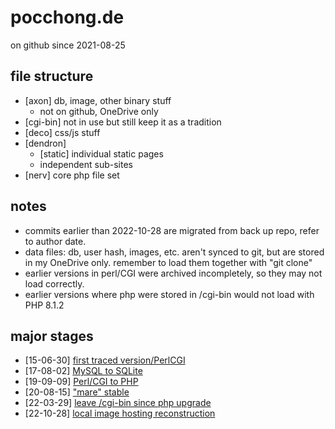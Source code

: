 # pocchong.de

on github since 2021-08-25


## file structure

 - [axon] db, image, other binary stuff
	 - not on github, OneDrive only
 - [cgi-bin] not in use but still keep it as a tradition
 - [deco] css/js stuff
 - [dendron]
	 - [static] individual static pages
	 - independent sub-sites
 - [nerv] core php file set


## notes

 - commits earlier than 2022-10-28 are migrated from back up repo, refer to author date.
 - data files: db, user hash, images, etc. aren't synced to git, but are stored in my OneDrive only. remember to load them together with "git clone"
 - earlier versions in perl/CGI were archived incompletely, so they may not load correctly.
 - earlier versions where php were stored in /cgi-bin would not load with PHP 8.1.2


## major stages
- [15-06-30] [first traced version/PerlCGI](https://github.com/kosmoflips/pocchong/tree/ccdf248b3e2a378e30ad52588caf134dfaddbbf2)
- [17-08-02] [MySQL to SQLite](https://github.com/kosmoflips/pocchong/tree/34deee1d0281016de228382bac82648155a713d7)
- [19-09-09] [Perl/CGI to PHP](https://github.com/kosmoflips/pocchong/tree/216588bc33b38997477e1ae0a6ba92adddc9fc98)
- [20-08-15] ["mare" stable](https://github.com/kosmoflips/pocchong/tree/f779c00f27ec0ee09e34c190efc37e020a94aa2a)
- [22-03-29] [leave /cgi-bin since php upgrade](https://github.com/kosmoflips/pocchong/tree/f1563a37e3eb09267cde6083e3f665be66f1ece1)
- [22-10-28] [local image hosting reconstruction](https://github.com/kosmoflips/pocchong/tree/c0f8b8b4cba5388ac7fb691aa9fd2a125aead819)